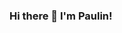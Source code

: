 ### Hi there 👋 I'm Paulin!

<!--
**ThePaulin/ThePaulin** is a ✨ _special_ ✨ repository because its `README.md` (this file) appears on your GitHub profile.
Here are some ideas to get you started:



[linkedin]: https://www.linkedin.com/in/paulin-kubwira-249489228/



- 🔭 I’m currently working on an emoployee management app
- 🌱 I’m currently learning Angular,.NET/C#, java
- 👯 I’m looking to collaborate on challenging projects
- 💬 Ask me about React, JavaScript, HTML, CSS, Node JS, Express JS
- 📫 How to reach me: [linkedin]

-->
